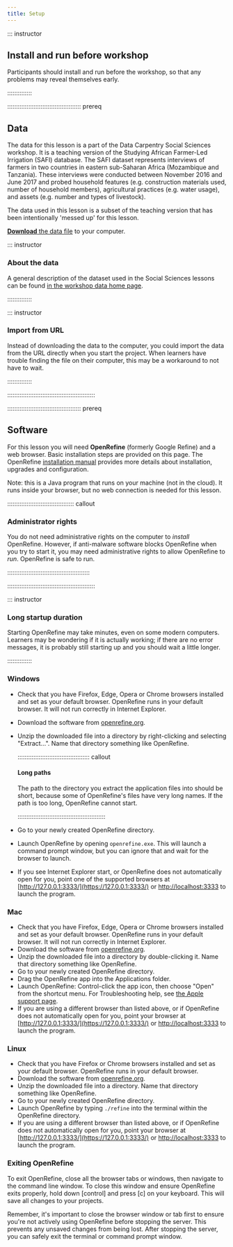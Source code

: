 ```yaml
---
title: Setup
---
```


::: instructor

## Install and run before workshop

Participants should install and run before the workshop, so that any problems
may reveal themselves early.

::::::::::::::

::::::::::::::::::::::::::::::::::::::::::  prereq

## Data

The data for this lesson is a part of the Data Carpentry Social Sciences
workshop. It is a teaching version of the Studying African Farmer-Led
Irrigation (SAFI) database. The SAFI dataset represents interviews of farmers
in two countries in eastern sub-Saharan Africa (Mozambique and Tanzania).
These interviews were conducted between November 2016 and June 2017 and probed
household features (e.g. construction materials used, number of household
members), agricultural practices (e.g. water usage), and assets (e.g. number
and types of livestock).

The data used in this lesson
is a subset of the teaching version that has been intentionally 'messed up'
for this lesson.

[**Download** the data file](https://ndownloader.figshare.com/files/11502815)
to your computer.

::: instructor

### About the data

A general description of the dataset used in the Social Sciences lessons can
be found [in the workshop data home page](https://www.datacarpentry.org/socialsci-workshop/data/).

::::::::::::::


::: instructor

### Import from URL

Instead of downloading the data to the computer, you could import the data from
the URL directly when you start the project.
When learners have trouble finding the file on their computer, this may be a
workaround to not have to wait.

::::::::::::::

::::::::::::::::::::::::::::::::::::::::::::::::::

::::::::::::::::::::::::::::::::::::::::::  prereq

## Software

For this lesson you will need **OpenRefine** (formerly Google Refine) and a
web browser. Basic installation steps are provided on this page.
The OpenRefine [installation manual](https://openrefine.org/docs/manual/installing)
provides more details about installation, upgrades and configuration.

Note: this is a Java program that runs on your machine (not in the cloud).
It runs inside your browser, but no web connection is needed for this lesson.

::::::::::::::::::::::::::::::::::::::  callout

### Administrator rights

You do not need administrative rights on the computer to *install* OpenRefine.
However, if anti-malware software blocks OpenRefine when you try to start it,
you may need administrative rights to allow OpenRefine to *run*.
OpenRefine is safe to run.

:::::::::::::::::::::::::::::::::::::::::::::::

::::::::::::::::::::::::::::::::::::::::::::::::::

::: instructor

### Long startup duration

Starting OpenRefine may take minutes, even on some modern computers.
Learners may be wondering if it is actually working; if there are no error messages,
it is probably still starting up and you should wait a little longer.

::::::::::::::

### Windows

 - Check that you have Firefox, Edge, Opera or Chrome browsers installed and set
   as your default browser. OpenRefine runs in your default browser. It will not
   run correctly in Internet Explorer.
 - Download the software from [openrefine.org](https://openrefine.org).
 - Unzip the downloaded file into a directory by right-clicking and
   selecting "Extract…". Name that directory something like OpenRefine.
   
   :::::::::::::::::::::::::::::::::::::::::  callout

   #### Long paths

   The path to the directory you extract the application files into should be
   short, because some of OpenRefine's files have very long names. If the path is
   too long, OpenRefine cannot start.
   
   ::::::::::::::::::::::::::::::::::::::::::::::::::
   
 - Go to your newly created OpenRefine directory.
 - Launch OpenRefine by opening `openrefine.exe`. This will launch a command prompt window,
   but you can ignore that and wait for the browser to launch.
 - If you see Internet Explorer start, or OpenRefine does not automatically
   open for you, point one of the supported browsers at [http://127.0.0.1:3333/](https://127.0.0.1:3333/) or
   [http://localhost:3333](https://localhost:3333) to launch the program.

### Mac

 - Check that you have Firefox, Edge, Opera or Chrome browsers installed and set as your
   default browser. OpenRefine runs in your default browser. It will not run
   correctly in Internet Explorer.
 - Download the software from [openrefine.org](https://openrefine.org).
 - Unzip the downloaded file into a directory by double-clicking it. Name
   that directory something like OpenRefine.
 - Go to your newly created OpenRefine directory.
 - Drag the OpenRefine app into the Applications folder.
 - Launch OpenRefine: Control-click the app icon, then
   choose "Open" from the shortcut menu. For Troubleshooting help, see
   [the Apple support page](https://support.apple.com/guide/mac-help/open-a-mac-app-from-an-unidentified-developer-mh40616/mac).
 - If you are using a different browser than listed above, or if OpenRefine does not automatically
   open for you, point your browser at [http://127.0.0.1:3333/](https://127.0.0.1:3333/) or
   [http://localhost:3333](https://localhost:3333) to launch the program.

### Linux

 - Check that you have Firefox or Chrome browsers installed and set as your
   default browser. OpenRefine runs in your default browser.
 - Download the software from [openrefine.org](https://openrefine.org).
 - Unzip the downloaded file into a directory. Name that directory something like OpenRefine.
 - Go to your newly created OpenRefine directory.
 - Launch OpenRefine by typing `./refine` into the terminal within the OpenRefine directory.
 - If you are using a different browser than listed above, or if OpenRefine does not automatically
   open for you, point your browser at [http://127.0.0.1:3333/](https://127.0.0.1:3333/) or
   [http://localhost:3333](https://localhost:3333) to launch the program.

### Exiting OpenRefine

To exit OpenRefine, close all the browser tabs or windows, then navigate to the command line window. 
To close this window and ensure OpenRefine exits properly, hold down [control] and press [c] on your keyboard. 
This will save all changes to your projects.  

Remember, it's important to close the browser window or tab first to ensure you're not actively using OpenRefine 
before stopping the server. This prevents any unsaved changes from being lost. After stopping the server, you can 
safely exit the terminal or command prompt window.

